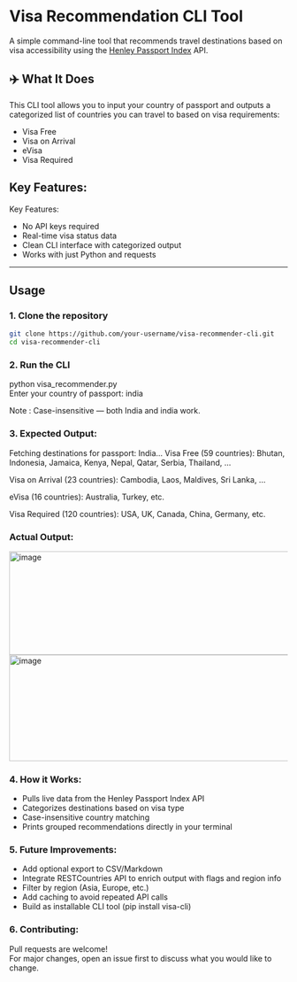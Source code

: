 # Visa Recommendation CLI Tool

A simple command-line tool that recommends travel destinations based on visa accessibility using the [Henley Passport Index](https://www.henleyglobal.com/passport-index) API.

## ✈️ What It Does

This CLI tool allows you to input your country of passport and outputs a categorized list of countries you can travel to based on visa requirements:

- Visa Free
- Visa on Arrival
- eVisa
- Visa Required

## Key Features: 

Key Features:

- No API keys required
- Real-time visa status data
- Clean CLI interface with categorized output
- Works with just Python and requests

---

## Usage

### 1. Clone the repository

```bash
git clone https://github.com/your-username/visa-recommender-cli.git
cd visa-recommender-cli
```

### 2. Run the CLI

python visa_recommender.py       
Enter your country of passport: india

Note : Case-insensitive — both India and india work.

### 3. Expected Output: 

Fetching destinations for passport: India...
Visa Free (59 countries):
Bhutan, Indonesia, Jamaica, Kenya, Nepal, Qatar, Serbia, Thailand, ...

Visa on Arrival (23 countries):
Cambodia, Laos, Maldives, Sri Lanka, ...

eVisa (16 countries):
Australia, Turkey, etc.

Visa Required (120 countries):
USA, UK, Canada, China, Germany, etc.

### Actual Output: 
<img width="1772" height="187" alt="image" src="https://github.com/user-attachments/assets/4fe0db3e-a031-4257-8742-888958d743df" />
<img width="1765" height="192" alt="image" src="https://github.com/user-attachments/assets/8b7ed062-7e85-4d35-9bd3-1b38194504e2" />



### 4. How it Works: 

- Pulls live data from the Henley Passport Index API
- Categorizes destinations based on visa type
- Case-insensitive country matching
- Prints grouped recommendations directly in your terminal

### 5. Future Improvements: 

- Add optional export to CSV/Markdown
- Integrate RESTCountries API to enrich output with flags and region info
- Filter by region (Asia, Europe, etc.)
- Add caching to avoid repeated API calls
- Build as installable CLI tool (pip install visa-cli)

### 6. Contributing: 
Pull requests are welcome!      
For major changes, open an issue first to discuss what you would like to change.
 
